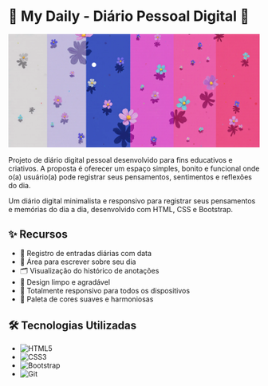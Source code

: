 # 🌸 My Daily - Diário Pessoal Digital 🌸

![Capa do Projeto](img/cap.png)


Projeto de diário digital pessoal desenvolvido para fins educativos e criativos. A proposta é oferecer um espaço simples, bonito e funcional onde o(a) usuário(a) pode registrar seus pensamentos, sentimentos e reflexões do dia.

Um diário digital minimalista e responsivo para registrar seus pensamentos e memórias do dia a dia, desenvolvido com HTML, CSS e Bootstrap.

## ✨ Recursos

- 📅 Registro de entradas diárias com data
- 📝 Área para escrever sobre seu dia
- 🗂️ Visualização do histórico de anotações
- 🌈 Design limpo e agradável
- 📱 Totalmente responsivo para todos os dispositivos
- 🎨 Paleta de cores suaves e harmoniosas

## 🛠️ Tecnologias Utilizadas

- ![HTML5](https://img.shields.io/badge/HTML5-E34F26?style=flat&logo=html5&logoColor=white)
- ![CSS3](https://img.shields.io/badge/CSS3-1572B6?style=flat&logo=css3&logoColor=white)
- ![Bootstrap](https://img.shields.io/badge/Bootstrap-7952B3?style=flat&logo=bootstrap&logoColor=white)
- ![Git](https://img.shields.io/badge/Git-F05032?style=flat&logo=git&logoColor=white)
